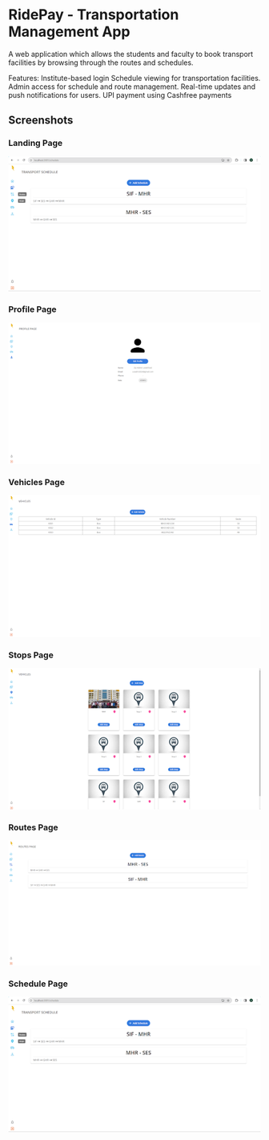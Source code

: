 # RidePay - Transportation Management App

A web application which allows the students and faculty to book transport facilities by browsing through the routes and schedules.

Features:
Institute-based login
Schedule viewing for transportation facilities.
Admin access for schedule and route management.
Real-time updates and push notifications for users.
UPI payment using Cashfree payments


## Screenshots

### Landing Page
![Landing Page](./web-app-screenshots/landing-page.png)

### Profile Page
![Edit Profile](./web-app-screenshots/profile-page.png)

### Vehicles Page
![Edit Invoice](./web-app-screenshots/vehicles-page.png)

### Stops Page
![Add stops](./web-app-screenshots/add-stop-page.png)

### Routes Page
![View Targets](./web-app-screenshots/routes-page.png)

### Schedule Page
![Add Schedule](./web-app-screenshots/add-schedule-page.png)







